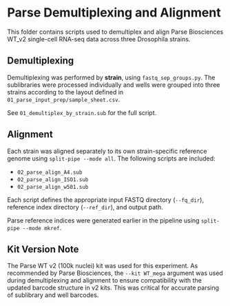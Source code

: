 # Parse Demultiplexing and Alignment

This folder contains scripts used to demultiplex and align Parse Biosciences WT_v2 single-cell RNA-seq data across three Drosophila strains.

## Demultiplexing

Demultiplexing was performed by **strain**, using `fastq_sep_groups.py`. The sublibraries were processed individually and wells were grouped into three strains according to the layout defined in `01_parse_input_prep/sample_sheet.csv`.

See `01_demultiplex_by_strain.sub` for the full script.

## Alignment

Each strain was aligned separately to its own strain-specific reference genome using `split-pipe --mode all`. The following scripts are included:

- `02_parse_align_A4.sub`
- `02_parse_align_ISO1.sub`
- `02_parse_align_w501.sub`

Each script defines the appropriate input FASTQ directory (`--fq_dir`), reference index directory (`--ref_dir`), and output path.

Parse reference indices were generated earlier in the pipeline using `split-pipe --mode mkref`.

## Kit Version Note

The Parse WT v2 (100k nuclei) kit was used for this experiment. As recommended by Parse Biosciences, the `--kit WT_mega` argument was used during demultiplexing and alignment to ensure compatibility with the updated barcode structure in v2 kits. This was critical for accurate parsing of sublibrary and well barcodes.
